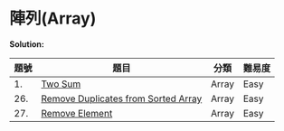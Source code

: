 # 陣列(Array)

**Solution:**


| 題號 | 題目 | 分類 | 難易度 |
|-----|------|-----|-------|
|1.|[Two Sum](/Array/1-Two-Sum.md)|Array|Easy|
|26.|[Remove Duplicates from Sorted Array](/Array/26-Remove-Duplicates-from-Sorted-Array.md)|Array|Easy|
|27.|[Remove Element](/Array/27-Remove-Element.md)|Array|Easy|